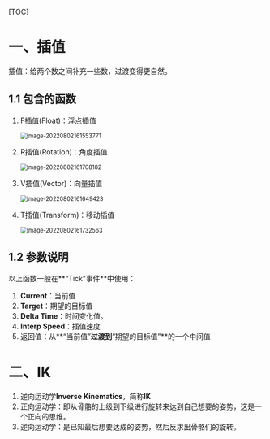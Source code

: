 [TOC]

<div STYLE="page-break-after: always;"></div>

# 一、插值

插值：给两个数之间补充一些数，过渡变得更自然。

## 1.1	包含的函数

1.   F插值(Float)：浮点插值

     <img src="AssetMarkdown/image-20220802161553771.png" alt="image-20220802161553771" style="zoom:80%;" />

2.   R插值(Rotation)：角度插值

     <img src="AssetMarkdown/image-20220802161708182.png" alt="image-20220802161708182" style="zoom:80%;" />

3.   V插值(Vector)：向量插值

     <img src="AssetMarkdown/image-20220802161649423.png" alt="image-20220802161649423" style="zoom:80%;" />

4.   T插值(Transform)：移动插值

     <img src="AssetMarkdown/image-20220802161732563.png" alt="image-20220802161732563" style="zoom:80%;" />

## 1.2	参数说明

以上函数一般在**“Tick”事件**中使用：

1.   **Current**：当前值
2.   **Target**：期望的目标值
3.   **Delta Time**：时间变化值。
4.   **Interp Speed**：插值速度
5.   返回值：从**“当前值”**过渡到**“期望的目标值”**的一个中间值

# 二、IK

1.   逆向运动学**Inverse Kinematics**，简称**IK**
2.   正向运动学：即从骨骼的上级到下级进行旋转来达到自己想要的姿势，这是一个正向的思维。
3.   逆向运动学：是已知最后想要达成的姿势，然后反求出骨骼们的旋转。